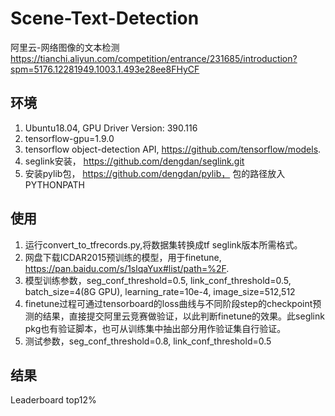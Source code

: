 # Scene-Text-Detection
阿里云-网络图像的文本检测
https://tianchi.aliyun.com/competition/entrance/231685/introduction?spm=5176.12281949.1003.1.493e28ee8FHyCF
## 环境
1. Ubuntu18.04, GPU Driver Version: 390.116
2. tensorflow-gpu=1.9.0
3. tensorflow object-detection API, https://github.com/tensorflow/models.
4. seglink安装， https://github.com/dengdan/seglink.git
5. 安装pylib包， https://github.com/dengdan/pylib， 包的路径放入PYTHONPATH
## 使用
1. 运行convert_to_tfrecords.py,将数据集转换成tf seglink版本所需格式。
2. 网盘下载ICDAR2015预训练的模型，用于finetune, https://pan.baidu.com/s/1slqaYux#list/path=%2F.
3. 模型训练参数，seg_conf_threshold=0.5, link_conf_threshold=0.5, batch_size=4(8G GPU), learning_rate=10e-4, image_size=512,512
4. finetune过程可通过tensorboard的loss曲线与不同阶段step的checkpoint预测的结果，直接提交阿里云竞赛做验证，以此判断finetune的效果。此seglink pkg也有验证脚本，也可从训练集中抽出部分用作验证集自行验证。
5. 测试参数，seg_conf_threshold=0.8, link_conf_threshold=0.5
## 结果
Leaderboard top12%
